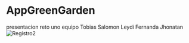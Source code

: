 # AppGreenGarden
presentacion reto uno equipo Tobias Salomon Leydi Fernanda Jhonatan
![Registro2](https://github.com/SamiGamin/AppGreenGarden/assets/104452588/bdb85d42-575f-41ab-b6a4-98f8fc0d978f)
